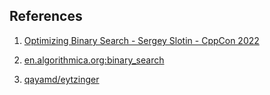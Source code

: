 

## References

1. [Optimizing Binary Search - Sergey Slotin - CppCon 2022](https://www.youtube.com/watch?v=1RIPMQQRBWk)

2. [en.algorithmica.org:binary_search](https://en.algorithmica.org/hpc/data-structures/binary-search/)

3. [qayamd/eytzinger](https://github.com/qayamd/eytzinger)